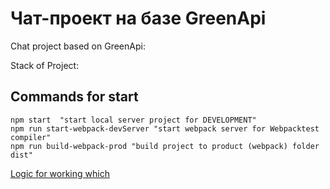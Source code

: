 
# Чат-проект на базе GreenApi
Chat project based on GreenApi:


Stack of Project:



## Commands for start
```
npm start  "start local server project for DEVELOPMENT"
npm run start-webpack-devServer "start webpack server for Webpacktest compiler"
npm run build-webpack-prod "build project to product (webpack) folder dist"

```

[Logic for working which](src/)